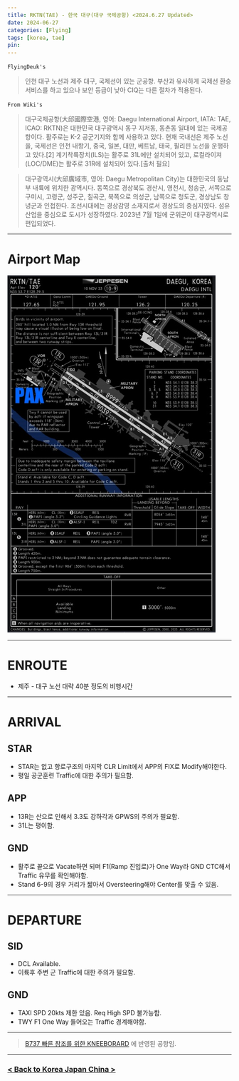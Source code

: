 ```yaml
---
title: RKTN(TAE) - 한국 대구(대구 국제공항) <2024.6.27 Updated>
date: 2024-06-27
categories: [Flying]
tags: [korea, tae]
pin:
---
```


`FlyingDeuk's`
>인천 대구 노선과 제주 대구, 국제선이 있는 군공항. 부산과 유사하게 국제선 환승 서비스를 하고 있으나 보안 등급이 낮아 CIQ는 다른 절차가 적용된다.  

`From Wiki's`
>대구국제공항(大邱國際空港, 영어: Daegu International Airport, IATA: TAE, ICAO: RKTN)은 대한민국 대구광역시 동구 지저동, 동촌동 일대에 있는 국제공항이다. 활주로는 K-2 공군기지와 함께 사용하고 있다. 현재 국내선은 제주 노선을, 국제선은 인천 내항기, 중국, 일본, 대만, 베트남, 태국, 필리핀 노선을 운행하고 있다.[2] 계기착륙장치(ILS)는 활주로 31L에만 설치되어 있고, 로컬라이져(LOC/DME)는 활주로 31R에 설치되어 있다.[출처 필요]

> 대구광역시(大邱廣域市, 영어: Daegu Metropolitan City)는 대한민국의 동남부 내륙에 위치한 광역시다. 동쪽으로 경상북도 경산시, 영천시, 청송군, 서쪽으로 구미시, 고령군, 성주군, 칠곡군, 북쪽으로 의성군, 남쪽으로 청도군, 경상남도 창녕군과 인접한다.
조선시대에는 경상감영 소재지로서 경상도의 중심지였다. 섬유 산업을 중심으로 도시가 성장하였다. 2023년 7월 1일에 군위군이 대구광역시로 편입되었다.

-------

# Airport Map
![tae](/img/flying/airport/tae_ap.jpg)

--------

# ENROUTE
- 제주 - 대구 노선 대략 40분 정도의 비행시간

--------

# ARRIVAL

## STAR
- STAR는 없고 항로구조의 마지막 CLR Limit에서 APP의 FIX로 Modify해야한다. 
- 평일 공군훈련 Traffic에 대한 주의가 필요함.

## APP
- 13R는 산으로 인해서 3.3도 강하각과 GPWS의 주의가 필요함.
- 31L는 평이함.     

## GND
- 활주로 끝으로 Vacate하면 되며 F1(Ramp 진입로)가 One Way라 GND CTC해서 Traffic 유무를 확인해야함. 
- Stand 6-9의 경우 거리가 짧아서 Oversteering해야 Center를 맞출 수 있음. 

-------

# DEPARTURE
## SID
- DCL Available. 
- 이륙후 주변 군 Traffic에 대한 주의가 필요함. 


## GND
- TAXI SPD 20kts 제한 있음. Req High SPD 불가능함. 
- TWY F1 One Way 들어오는 Traffic 경계해야함. 

  
----

> [B737 빠른 참조를 위한 KNEEBORARD](/posts/B737-kneeboard/) 에 반영된 공항임. 

----


### [< Back to Korea Japan China >](/posts/KoreaJapanChina/)
